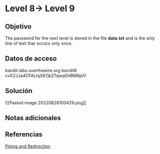 
# Level 8→ Level 9


## Objetivo
The password for the next level is stored in the file **data.txt** and is the only line of text that occurs only once.

## Datos de acceso
bandit.labs.overthewire.org
bandit8
cvX2JJa4CFALtqS87jk27qwqGhBM9plV
## Solución
![[Pasted image 20220828100429.png]]
## Notas adicionales

## Referencias
[Piping and Redirection](https://ryanstutorials.net/linuxtutorial/piping.php)